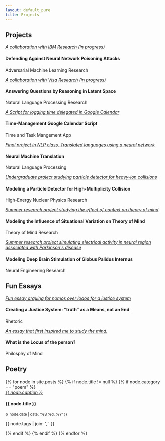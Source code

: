 ```yaml
---
layout: default_pure
title: Projects
---
```


<section class="bg-white" id="portfolio">
<div class="container">
<div class="row">
  <div class="col-lg-12 text-center">
    <div id="projects"><h2 class="section-heading">Projects</h2></div>
    <!-- <h3 class="section-subheading text-muted">Lorem ipsum dolor sit amet consectetur.</h3> -->
  </div>
<div class="col-md-4 col-sm-6 portfolio-item">
<a class="portfolio-link" data-toggle="modal" href="#ibm">
<div class="portfolio-hover">
<div class="portfolio-hover-content">
  <i class="fa fa-plus fa-3x">A collaboration with IBM Research (in progress)</i>
</div>
</div>
<img class="img-fluid" src="/files/projects/deep_dream.jpg" alt="">
</a>
<div class="portfolio-caption">
  <h4>Defending Against Neural Network Poisoning Attacks</h4>
  <p class="text-muted">Adversarial Machine Learning Research</p>
</div>
</div>



<div class="col-md-4 col-sm-6 portfolio-item">
<a class="portfolio-link" data-toggle="modal" href="#visa">
<div class="portfolio-hover">
<div class="portfolio-hover-content">
  <i class="fa fa-plus fa-3x">A collaboration with Visa Research (in progress)</i>
</div>
</div>
<img class="img-fluid" src="/files/projects/relational_reasoning.jpg" alt="">
</a>
<div class="portfolio-caption">
  <h4>Answering Questions by Reasoning in Latent Space</h4>
  <p class="text-muted">Natural Language Processing Research</p>
</div>
</div>



<div class="col-md-4 col-sm-6 portfolio-item">
<a class="portfolio-link" data-toggle="modal" href="{{ site.baseurl }}/code/2016/01/02/TimeManagement/">
<div class="portfolio-hover">
<div class="portfolio-hover-content">
  <i class="fa fa-plus fa-3x">A Script for logging time delegated in Google Calendar</i>
</div>
</div>
<img class="img-fluid" src="/files/projects/time_management.jpg" alt="">
</a>
<div class="portfolio-caption">
  <h4>Time-Management Google Calendar Script</h4>
  <p class="text-muted">Time and Task Mangement App</p>
</div>
</div>



<div class="col-md-4 col-sm-6 portfolio-item">
<a class="portfolio-link" data-toggle="modal" href="https://github.com/wcarvalho/544-smt-project">
<div class="portfolio-hover">
<div class="portfolio-hover-content">
  <i class="fa fa-plus fa-3x">Final project in NLP class. Translated languages using a neural network</i>
</div>
</div>
<img class="img-fluid" src="/files/projects/nmt.png" alt="">
</a>
<div class="portfolio-caption">
  <h4>Neural Machine Translation</h4>
  <p class="text-muted">Natural Language Processing</p>
</div>
</div>


<div class="col-md-4 col-sm-6 portfolio-item">
<a class="portfolio-link" data-toggle="modal" href="{{ site.baseurl }}/files/projects/dirc.pdf">
<div class="portfolio-hover">
<div class="portfolio-hover-content">
  <i class="fa fa-plus fa-3x">Undergraduate project studying particle detector for heavy-ion collisions</i>
</div>
</div>
<img class="img-fluid" src="/files/projects/dirc.png" alt="">
</a>
<div class="portfolio-caption">
  <h4>Modeling a Particle Detector for High-Multiplicity Collision</h4>
  <p class="text-muted">High-Energy Nuclear Physics Research</p>
</div>
</div>

<div class="col-md-4 col-sm-6 portfolio-item">
<a class="portfolio-link" data-toggle="modal" href="{{ site.baseurl }}/files/projects/theory_of_mind.pdf">
<div class="portfolio-hover">
<div class="portfolio-hover-content">
  <i class="fa fa-plus fa-3x">Summer research project studying the effect of context on theory of mind</i>
</div>
</div>
<img class="img-fluid" src="/files/projects/theory_of_mind.jpg" alt="">
</a>
<div class="portfolio-caption">
  <h4>Modeling the Influence of Situational Variation on Theory of Mind</h4>
  <p class="text-muted">Theory of Mind Research</p>
</div>
</div>




<div class="col-md-4 col-sm-6 portfolio-item">
<a class="portfolio-link" data-toggle="modal" href="{{ site.baseurl }}/files/projects/dbs.pdf">
<div class="portfolio-hover">
<div class="portfolio-hover-content">
  <i class="fa fa-plus fa-3x">Summer research project simulating electrical activity in neural region associated with Parkinson's disease </i>
</div>
</div>
<img class="img-fluid" src="/files/projects/dbs.png" alt="">
</a>
<div class="portfolio-caption">
  <h4>Modeling Deep Brain Stimulation of Globus Palidus Internus</h4>
  <p class="text-muted">Neural Engineering Research</p>
</div>
</div>

</div>
</div>
</section>





<!-- --------------------------------------------------------------------- -->

<section class="bg-info" id="portfolio">
<div class="container">
<div class="row">
  <div class="col-lg-12 text-center">
    <div id="essays"><h2 class="section-heading">Fun Essays</h2></div>
    <!-- <h3 class="section-subheading text-muted">Lorem ipsum dolor sit amet consectetur.</h3> -->
  </div>
<div class="col-md-4 col-sm-6 portfolio-item">
<a class="portfolio-link" data-toggle="modal" href="{{ site.baseurl }}/files/writing/justice_system.pdf">
<div class="portfolio-hover">
<div class="portfolio-hover-content">
  <i class="fa fa-plus fa-3x">Fun essay arguing for nomos over logos for a justice system</i>
</div>
</div>
<img class="img-fluid" src="/files/writing/bobos_in_paradise.png" alt="">
</a>
<div class="portfolio-caption">
  <h4>Creating a Justice System: “truth” as a Means, not an End</h4>
  <p class="text-muted">Rhetoric</p>
</div>
</div>


<div class="col-md-4 col-sm-6 portfolio-item">
<a class="portfolio-link" data-toggle="modal" href="{{ site.baseurl }}/files/writing/locus_of_person.pdf">
<div class="portfolio-hover">
<div class="portfolio-hover-content">
  <i class="fa fa-plus fa-3x"> An essay that first inspired me to study the mind.</i>
</div>
</div>
<img class="img-fluid" src="/files/writing/open_mind.jpg" alt="">
</a>
<div class="portfolio-caption">
  <h4>What is the Locus of the person? </h4>
  <p class="text-muted">Philosphy of Mind</p>
</div>
</div>



</div>
</div>
</section>



<section class="bg-light" id="portfolio">
<div class="container">
<div class="row">
<div class="col-lg-12 text-center">
  <div id="poetry"><h2 class="section-heading">Poetry</h2></div>
  <!-- <h3 class="section-subheading text-muted">Lorem ipsum dolor sit amet consectetur.</h3> -->
</div>
{% for node in site.posts %}
{% if node.title != null %}
{% if node.category == "poem" %}


<div class="col-md-4 col-sm-6 portfolio-item">
<a class="portfolio-link" data-toggle="modal" href="{{ node.url }}">
<div class="portfolio-hover">
<div class="portfolio-hover-content">
  <i class="fa fa-plus fa-3x">{{ node.caption }}</i>
</div>
</div>
<img class="img-fluid" src="{{ node.img }}" alt="">
</a>
<div class="portfolio-caption">
  <h4>{{ node.title }}</h4><small>{{ node.date | date: '%B %d, %Y' }}</small>
  <p class="text-muted">{{ node.tags | join: ', ' }}</p>
</div>
</div>

{% endif %}
{% endif %}
{% endfor %}


</div>
</div>
</section>